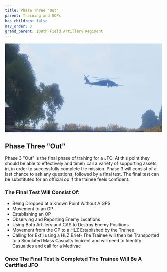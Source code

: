 ```yaml
---
title: Phase Three "Out"
parent: Training and SOPs
has_children: false
nav_order: 3
grand_parent: 109th Field Artillery Regiment
---
```

![P3](https://github.com/Baconbits111/28thDocs/blob/main/images/image12.jpg?raw=true)
## Phase Three "Out"
Phase 3 "Out" is the final phase of training for a JFO. At this point they should be able to effectively and timely call a variety of supporting assets in, in order to successfully complete the mission. Phase 3 will consist of a last chance to ask any questions, followed by a final test. The final test can be substituted for an official op if the trainee feels confident.

### The Final Test Will Consist Of:
- Being Dropped at a Known Point Without A GPS
- Movement to an OP
- Establishing an OP
- Observing and Reporting Enemy Locations
- Using Both Artillery and CAS to Destroy Enemy Positions
- Movement from the OP to a HLZ Established by the Trainee
- Calling for Exfil using a HLZ Brief- The Trainee will then be Transported to a Simulated Mass Casualty Incident and will need to Identify Casualties and call for a Medivac

### Once The Final Test Is Completed The Trainee Will Be A Certified JFO